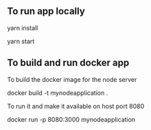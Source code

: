 ## To run app locally

yarn install

yarn start



## To build and run docker app

To build the docker image for the node server

docker build -t mynodeapplication .

To run it and make it available on host port 8080 

docker run -p 8080:3000 mynodeapplication
